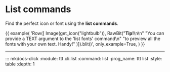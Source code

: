 # List commands

Find the perfect icon or font using the **list commands**.

{{ example(
    'Row([
        Image(get_icon("lightbulb")),
        RawBit("<b>Tip!</b>\\n\\n"
            "You can provide a TEXT argument to the \'list fonts\' command\\n"
            "to preview all the fonts with your own text. Handy!"
        )]).blit()',
    only_example=True,
) }}

---

::: mkdocs-click
    :module: ttt.cli.list
    :command: list
    :prog_name: ttt list
    :style: table
    :depth: 1
